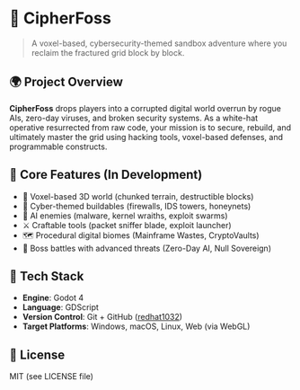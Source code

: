 # 🔐 CipherFoss

> A voxel-based, cybersecurity-themed sandbox adventure where you reclaim the fractured grid block by block.

## 🌍 Project Overview

**CipherFoss** drops players into a corrupted digital world overrun by rogue AIs, zero-day viruses, and broken security systems. As a white-hat operative resurrected from raw code, your mission is to secure, rebuild, and ultimately master the grid using hacking tools, voxel-based defenses, and programmable constructs.

## 🚀 Core Features (In Development)

- 🧱 Voxel-based 3D world (chunked terrain, destructible blocks)
- 🔐 Cyber-themed buildables (firewalls, IDS towers, honeynets)
- 🧠 AI enemies (malware, kernel wraiths, exploit swarms)
- ⚔️ Craftable tools (packet sniffer blade, exploit launcher)
- 🗺️ Procedural digital biomes (Mainframe Wastes, CryptoVaults)
- 👾 Boss battles with advanced threats (Zero-Day AI, Null Sovereign)

## 🧰 Tech Stack

- **Engine**: Godot 4
- **Language**: GDScript
- **Version Control**: Git + GitHub ([redhat1032](https://github.com/redhat1032))
- **Target Platforms**: Windows, macOS, Linux, Web (via WebGL)

## 📜 License

MIT (see LICENSE file)
